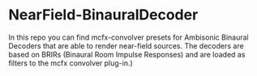 # NearField-BinauralDecoder
In this repo you can find mcfx-convolver presets for Ambisonic Binaural Decoders that are able to render near-field sources. The decoders are based on BRIRs (Binaural Room Impulse Responses) and are loaded as filters to the mcfx convolver plug-in.)
